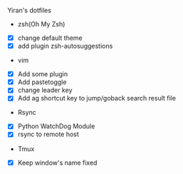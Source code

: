 Yiran's dotfiles

* zsh(Oh My Zsh)
- [x] change default theme
- [x] add plugin zsh-autosuggestions

* vim
- [x] Add some plugin
- [x] Add pastetoggle
- [x] change leader key
- [x] Add ag shortcut key to jump/goback search result file

* Rsync
- [x] Python WatchDog Module
- [x] rsync to remote host

* Tmux
- [x] Keep window's name fixed
